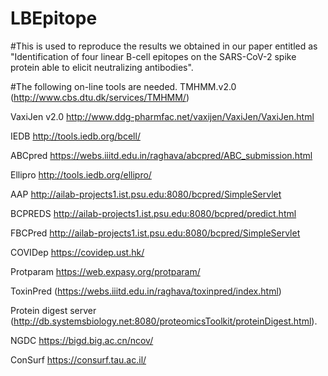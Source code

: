 # LBEpitope
#This is used to reproduce the results we obtained in our paper entitled as "Identification of four linear B-cell epitopes on the SARS-CoV-2 spike protein able to elicit neutralizing antibodies".

#The following on-line tools are needed.
TMHMM.v2.0 (http://www.cbs.dtu.dk/services/TMHMM/)

VaxiJen v2.0
http://www.ddg-pharmfac.net/vaxijen/VaxiJen/VaxiJen.html

IEDB
http://tools.iedb.org/bcell/

ABCpred
https://webs.iiitd.edu.in/raghava/abcpred/ABC_submission.html

Ellipro
http://tools.iedb.org/ellipro/

AAP
http://ailab-projects1.ist.psu.edu:8080/bcpred/SimpleServlet

BCPREDS
http://ailab-projects1.ist.psu.edu:8080/bcpred/predict.html

FBCPred
http://ailab-projects1.ist.psu.edu:8080/bcpred/SimpleServlet

COVIDep
https://covidep.ust.hk/

Protparam
https://web.expasy.org/protparam/

ToxinPred 
(https://webs.iiitd.edu.in/raghava/toxinpred/index.html)

Protein digest server (http://db.systemsbiology.net:8080/proteomicsToolkit/proteinDigest.html).

NGDC
https://bigd.big.ac.cn/ncov/

ConSurf
https://consurf.tau.ac.il/
